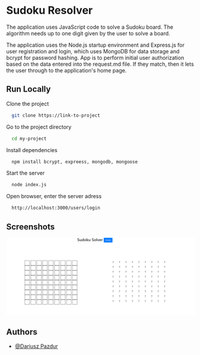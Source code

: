 
# Sudoku Resolver

The application uses JavaScript code to solve a Sudoku board. The algorithm needs up to one digit given by the user to solve a board. 

The application uses the Node.js startup environment and Express.js for user registration and login, which uses MongoDB for data storage and bcrypt for password hashing.
App is to perform initial user authorization based on the data entered into the request.md file. If they match, then it lets the user through to the application's home page.



## Run Locally

Clone the project

```bash
  git clone https://link-to-project
```

Go to the project directory

```bash
  cd my-project
```

Install dependencies

```bash
  npm install bcrypt, expreess, mongodb, mongoose
```

Start the server

```bash
  node index.js
```

Open browser, enter the server adress

```bash
  http://localhost:3000/users/login
```


## Screenshots

![App Screenshot](image1.png)

## Authors

- [@Dariusz Pazdur](https://www.github.com/DariuszPazdur17)




